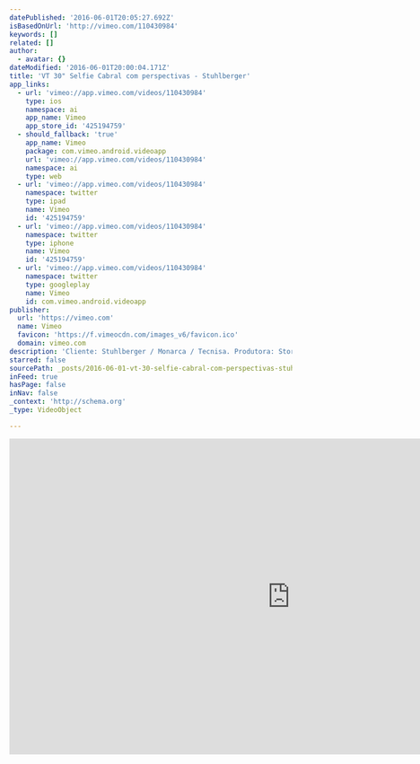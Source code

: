 ```yaml
---
datePublished: '2016-06-01T20:05:27.692Z'
isBasedOnUrl: 'http://vimeo.com/110430984'
keywords: []
related: []
author:
  - avatar: {}
dateModified: '2016-06-01T20:00:04.171Z'
title: 'VT 30" Selfie Cabral com perspectivas - Stuhlberger'
app_links:
  - url: 'vimeo://app.vimeo.com/videos/110430984'
    type: ios
    namespace: ai
    app_name: Vimeo
    app_store_id: '425194759'
  - should_fallback: 'true'
    app_name: Vimeo
    package: com.vimeo.android.videoapp
    url: 'vimeo://app.vimeo.com/videos/110430984'
    namespace: ai
    type: web
  - url: 'vimeo://app.vimeo.com/videos/110430984'
    namespace: twitter
    type: ipad
    name: Vimeo
    id: '425194759'
  - url: 'vimeo://app.vimeo.com/videos/110430984'
    namespace: twitter
    type: iphone
    name: Vimeo
    id: '425194759'
  - url: 'vimeo://app.vimeo.com/videos/110430984'
    namespace: twitter
    type: googleplay
    name: Vimeo
    id: com.vimeo.android.videoapp
publisher:
  url: 'https://vimeo.com'
  name: Vimeo
  favicon: 'https://f.vimeocdn.com/images_v6/favicon.ico'
  domain: vimeo.com
description: 'Cliente: Stuhlberger / Monarca / Tecnisa. Produtora: Stori Film; Agência: Concêntrica; Direção de Cena e Direção de...'
starred: false
sourcePath: _posts/2016-06-01-vt-30-selfie-cabral-com-perspectivas-stuhlberger.md
inFeed: true
hasPage: false
inNav: false
_context: 'http://schema.org'
_type: VideoObject

---
```

<iframe src="http://cdn.embedly.com/widgets/media.html?src=https%3A%2F%2Fplayer.vimeo.com%2Fvideo%2F110430984&amp;src_secure=1&amp;url=https%3A%2F%2Fvimeo.com%2F110430984&amp;image=https%3A%2F%2Fi.vimeocdn.com%2Fvideo%2F494678723_1280x720.jpg&amp;key=b7d04c9b404c499eba89ee7072e1c4f7&amp;type=text%2Fhtml&amp;schema=vimeo" width="1000" height="563" scrolling="no" frameborder="0" allowfullscreen="" style=""></iframe>